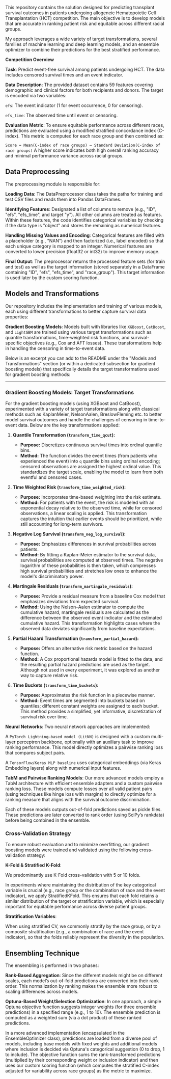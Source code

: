 This repository contains the solution designed for predicting transplant survival outcomes in patients undergoing allogeneic Hematopoietic Cell Transplantation (HCT) competition. The main objective is to develop models that are accurate in ranking patient risk and equitable across different racial groups.

My approach leverages a wide variety of target transformations, several families of machine learning and deep learning models, and an ensemble optimizer to combine their predictions for the best stratified performance.

**Competition Overview**

**Task**:
Predict event-free survival among patients undergoing HCT. The data includes censored survival times and an event indicator.

**Data Description**:
The provided dataset contains 59 features covering demographic and clinical factors for both recipients and donors. The target is encoded via two variables:

`efs`: The event indicator (1 for event occurrence, 0 for censoring).

`efs_time`: The observed time until event or censoring.

**Evaluation Metric**:
To ensure equitable performance across different races, predictions are evaluated using a modified stratified concordance index (C-index). This metric is computed for each race group and then combined as:

`Score = Mean(C-index of race groups) – Standard Deviation(C-index of race groups)`
A higher score indicates both high overall ranking accuracy and minimal performance variance across racial groups.

## Data Preprocessing
The preprocessing module is responsible for:

**Loading Data**:
The DataPreprocessor class takes the paths for training and test CSV files and reads them into Pandas DataFrames.

**Identifying Features**:
Designated a list of columns to remove (e.g., "ID", "efs", "efs_time", and target "y"). All other columns are treated as features. Within these features, the code identifies categorical variables by checking if the data type is "object" and stores the remaining as numerical features.

**Handling Missing Values and Encoding**:
Categorical features are filled with a placeholder (e.g., "NAN") and then factorized (i.e., label encoded) so that each unique category is mapped to an integer. Numerical features are converted to lower precision (float32 or int32) to improve memory usage.


**Final Output**:
The preprocessor returns the processed feature sets (for train and test) as well as the target information (stored separately in a DataFrame containing "ID", "efs", "efs_time", and "race_group"). This target information is used later by the custom scoring function.

## Models and Transformations
Our repository includes the implementation and training of various models, each using different transformations to better capture survival data properties:

**Gradient Boosting Models**:
Models built with libraries like `XGBoost`, `CatBoost`, and `LightGBM` are trained using various target transformations such as quantile transformations, time-weighted risk functions, and survival-specific objectives (e.g., Cox and AFT losses). These transformations help in handling the censoring in time-to-event data.

Below is an excerpt you can add to the README under the "Models and Transformations" section (or within a dedicated subsection for gradient boosting models) that specifically details the target transformations used for gradient boosting methods:

---

### Gradient Boosting Models: Target Transformations

For the gradient boosting models (using XGBoost and CatBoost), experimented with a variety of target transformations along with classical methods such as KaplanMeier, NelsonAalen, BreslowFleming etc. to better model survival outcomes and handle the challenges of censoring in time-to-event data. Below are the key transformations applied:

1. **Quantile Transformation (`transform_time_qcut`):**  
   - **Purpose:** Discretizes continuous survival times into ordinal quantile bins.  
   - **Method:** The function divides the event times (from patients who experienced the event) into `q` quantile bins using ordinal encoding; censored observations are assigned the highest ordinal value. This standardizes the target scale, enabling the model to learn from both eventful and censored cases.

2. **Time Weighted Risk (`transform_time_weighted_risk`):**  
   - **Purpose:** Incorporates time-based weighting into the risk estimate.  
   - **Method:** For patients with the event, the risk is modeled with an exponential decay relative to the observed time, while for censored observations, a linear scaling is applied. This transformation captures the intuition that earlier events should be prioritized, while still accounting for long-term survivors.

3. **Negative Log Survival (`transform_neg_log_survival`):**  
   - **Purpose:** Emphasizes differences in survival probabilities across patients.  
   - **Method:** By fitting a Kaplan–Meier estimator to the survival data, survival probabilities are computed at observed times. The negative logarithm of these probabilities is then taken, which compresses high survival probabilities and stretches low ones to enhance the model's discriminatory power.

4. **Martingale Residuals (`transform_martingale_residuals`):**  
   - **Purpose:** Provide a residual measure from a baseline Cox model that emphasizes deviations from expected survival.  
   - **Method:** Using the Nelson–Aalen estimator to compute the cumulative hazard, martingale residuals are calculated as the difference between the observed event indicator and the estimated cumulative hazard. This transformation highlights cases where the observed data deviates significantly from baseline expectations.

5. **Partial Hazard Transformation (`transform_partial_hazard`):**  
   - **Purpose:** Offers an alternative risk metric based on the hazard function.  
   - **Method:** A Cox proportional hazards model is fitted to the data, and the resulting partial hazard predictions are used as the target. Although not used in every experiment, it was explored as another way to capture relative risk.

6. **Time Buckets (`transform_time_buckets`):**  
   - **Purpose:** Approximates the risk function in a piecewise manner.  
   - **Method:** Event times are segmented into buckets based on quantiles; different constant weights are assigned to each bucket. This method provides a simplified, yet informative, discretization of survival risk over time.


**Neural Networks**:
Two neural network approaches are implemented:

A `PyTorch Lightning–based model (LitNN)` is designed with a custom multi-layer perceptron backbone, optionally with an auxiliary task to improve ranking performance. This model directly optimizes a pairwise ranking loss that compares subject pairs.

A `TensorFlow/Keras MLP baseline` uses categorical embeddings (via Keras Embedding layers) along with numerical input features.

**TabM and Pairwise Ranking Models**:
Our more advanced models employ a TabM architecture with efficient ensemble adapters and a custom pairwise ranking loss. These models compute losses over all valid patient pairs (using techniques like hinge loss with margins) to directly optimize for a ranking measure that aligns with the survival outcome discrimination.

Each of these models outputs out-of-fold predictions saved as pickle files. These predictions are later converted to rank order (using SciPy’s rankdata) before being combined in the ensemble.

### Cross-Validation Strategy
To ensure robust evaluation and to minimize overfitting, our gradient boosting models were trained and validated using the following cross-validation strategy:

**K-Fold & Stratified K-Fold**:

We predominantly use K-Fold cross-validation with 5 or 10 folds.

In experiments where maintaining the distribution of the key categorical variable is crucial (e.g., race group or the combination of race and the event indicator), we apply StratifiedKFold. This ensures that each fold retains a similar distribution of the target or stratification variable, which is especially important for equitable performance across diverse patient groups.

**Stratification Variables**:

When using stratified CV, we commonly stratify by the race group, or by a composite stratification (e.g., a combination of race and the event indicator), so that the folds reliably represent the diversity in the population.

## Ensembling Technique
The ensembling is performed in two phases:

**Rank-Based Aggregation**:
Since the different models might be on different scales, each model’s out-of-fold predictions are converted into their rank order. This normalization by ranking makes the ensemble more robust to scaling differences across models.

**Optuna-Based Weight/Selection Optimization**:
In one approach, a simple Optuna objective function suggests integer weights (for three ensemble predictions) in a specified range (e.g., 1 to 10). The ensemble prediction is computed as a weighted sum (via a dot product) of these ranked predictions.

In a more advanced implementation (encapsulated in the EnsembleOptimizer class), predictions are loaded from a diverse pool of models, including base models with fixed weights and additional models where inclusion is decided via Optuna's categorical suggestion (0 to drop, 1 to include). The objective function sums the rank-transformed predictions (multiplied by their corresponding weight or inclusion indicator) and then uses our custom scoring function (which computes the stratified C-index adjusted for variability across race groups) as the metric to maximize.

